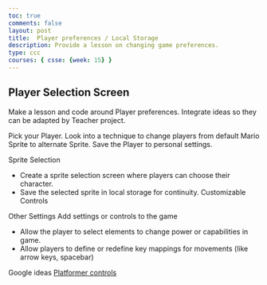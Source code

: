 ```yaml
---
toc: true
comments: false
layout: post
title:  Player preferences / Local Storage
description: Provide a lesson on changing game preferences.
type: ccc
courses: { csse: {week: 15} }
---
```


## Player Selection Screen
Make a lesson and code around Player preferences.  Integrate ideas so they can be adapted by Teacher project. 

Pick your Player.  Look into a technique to change players from default Mario Sprite to alternate Sprite.  Save the Player to personal settings.

Sprite Selection
- Create a sprite selection screen where players can choose their character.
- Save the selected sprite in local storage for continuity.
Customizable Controls

Other Settings
Add settings or controls to the game
- Allow the player to select elements to change power or capabilities in game.
- Allow players to define or redefine key mappings for movements (like arrow keys, spacebar)

Google ideas
[Platformer controls](https://www.gamedeveloper.com/design/platformer-controls-how-to-avoid-limpness-and-rigidity-feelings)
